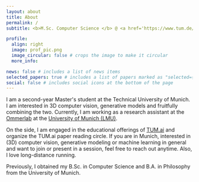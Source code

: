 ```yaml
---
layout: about
title: About
permalink: /
subtitle: <b>M.Sc. Computer Science </b> @ <a href='https://www.tum.de/en/'>TUM</a>

profile:
  align: right
  image: prof_pic.png
  image_circular: false # crops the image to make it circular
  more_info: 

news: false # includes a list of news items
selected_papers: true # includes a list of papers marked as "selected={true}"
social: false # includes social icons at the bottom of the page
---
```


I am a second-year Master's student at the Technical University of Munich. I am interested in 3D computer vision, generative models and fruitfully combining the two. Currently, I am working as a research assistant at the [Ommerlab](https://ommer-lab.com/) at the [University of Munich (LMU)](https://www.lmu.de/en/).

On the side, I am engaged in the educational offerings of [TUM.ai](https://tum-ai.com/) and organize the TUM.ai paper reading circle. If you are in Munich, interested in (3D) computer vision, generative modeling or machine learning in general and want to join or present in a session, feel free to reach out anytime. Also, I love long-distance running.

Previously, I obtained my B.Sc. in Computer Science and B.A. in Philosophy from the University of Munich.
